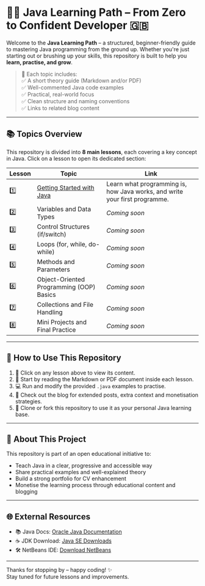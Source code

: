 # 👨‍💻 Java Learning Path – From Zero to Confident Developer 🇬🇧

Welcome to the **Java Learning Path** – a structured, beginner-friendly guide to mastering Java programming from the ground up. Whether you're just starting out or brushing up your skills, this repository is built to help you **learn, practise, and grow**.

> 📌 Each topic includes:  
> ✅ A short theory guide (Markdown and/or PDF)  
> ✅ Well-commented Java code examples  
> ✅ Practical, real-world focus  
> ✅ Clean structure and naming conventions  
> ✅ Links to related blog content

---

## 📚 Topics Overview

This repository is divided into **8 main lessons**, each covering a key concept in Java. Click on a lesson to open its dedicated section:

| Lesson | Topic                                      | Link                                                   |
|--------|--------------------------------------------|--------------------------------------------------------|
| 1️⃣     | [Getting Started with Java](https://github.com/AndreiVrTutorials/Java/blob/main/Lesson1.md) | Learn what programming is, how Java works, and write your first programme. |
| 2️⃣     | Variables and Data Types                   | _Coming soon_                                          |
| 3️⃣     | Control Structures (if/switch)             | _Coming soon_                                          |
| 4️⃣     | Loops (for, while, do-while)               | _Coming soon_                                          |
| 5️⃣     | Methods and Parameters                     | _Coming soon_                                          |
| 6️⃣     | Object-Oriented Programming (OOP) Basics   | _Coming soon_                                          |
| 7️⃣     | Collections and File Handling              | _Coming soon_                                          |
| 8️⃣     | Mini Projects and Final Practice           | _Coming soon_                                          |

---

## 🧭 How to Use This Repository

1. 📁 Click on any lesson above to view its content.
2. 📄 Start by reading the Markdown or PDF document inside each lesson.
3. 💻 Run and modify the provided `.java` examples to practise.
4. 🔗 Check out the blog for extended posts, extra context and monetisation strategies.
5. 🚀 Clone or fork this repository to use it as your personal Java learning base.

---

## 🤝 About This Project

This repository is part of an open educational initiative to:

- Teach Java in a clear, progressive and accessible way
- Share practical examples and well-explained theory
- Build a strong portfolio for CV enhancement
- Monetise the learning process through educational content and blogging

---

## 🌐 External Resources

- 📚 Java Docs: [Oracle Java Documentation](https://docs.oracle.com/en/java/)
- ☕ JDK Download: [Java SE Downloads](https://www.oracle.com/java/technologies/javase-downloads.html)
- 🛠️ NetBeans IDE: [Download NetBeans](https://netbeans.apache.org/download/index.html)

---

Thanks for stopping by – happy coding! ✨  
Stay tuned for future lessons and improvements.
